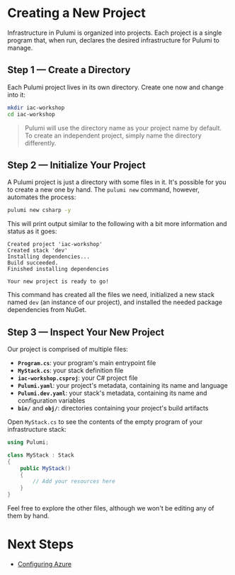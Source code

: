# Creating a New Project

Infrastructure in Pulumi is organized into projects. Each project is a single program that, when run, declares the desired infrastructure for Pulumi to manage.

## Step 1 &mdash; Create a Directory

Each Pulumi project lives in its own directory. Create one now and change into it:

```bash
mkdir iac-workshop
cd iac-workshop
```

> Pulumi will use the directory name as your project name by default. To create an independent project, simply name the directory differently.

## Step 2 &mdash; Initialize Your Project

A Pulumi project is just a directory with some files in it. It's possible for you to create a new one by hand. The `pulumi new` command, however, automates the process:

```bash
pulumi new csharp -y
```

This will print output similar to the following with a bit more information and status as it goes:

```
Created project 'iac-workshop'
Created stack 'dev'
Installing dependencies...
Build succeeded.
Finished installing dependencies

Your new project is ready to go!
```

This command has created all the files we need, initialized a new stack named `dev` (an instance of our project), and installed the needed package dependencies from NuGet.

## Step 3 &mdash; Inspect Your New Project

Our project is comprised of multiple files:

* **`Program.cs`**: your program's main entrypoint file
* **`MyStack.cs`**: your stack definition file
* **`iac-workshop.csproj`**: your C# project file
* **`Pulumi.yaml`**: your project's metadata, containing its name and language
* **`Pulumi.dev.yaml`**: your stack's metadata, containing its name and configuration variables
* **`bin/`** and **`obj/`**: directories containing your project's build artifacts

Open `MyStack.cs` to see the contents of the empty program of your infrastructure stack:

```csharp
using Pulumi;

class MyStack : Stack
{
    public MyStack()
    {
        // Add your resources here
    }
}
```

Feel free to explore the other files, although we won't be editing any of them by hand.

# Next Steps

* [Configuring Azure](./02-configuring-azure.md)
